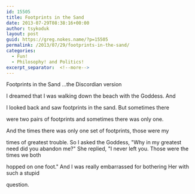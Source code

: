 ```yaml
---
id: 15505
title: Footprints in the Sand
date: 2013-07-29T08:38:16+00:00
author: tsykoduk
layout: post
guid: https://greg.nokes.name/?p=15505
permalink: /2013/07/29/footprints-in-the-sand/
categories:
  - Fun!
  - Philosophy! and Politics!
excerpt_separator:  <!--more-->
---
```

Footprints in the Sand
...the Discordian version

<!--more-->

I dreamed that I was walking down the beach with the Goddess. And

I looked back and saw footprints in the sand. But sometimes there

were two pairs of footprints and sometimes there was only one.

And the times there was only one set of footprints, those were my

times of greatest trouble. So I asked the Goddess,
"Why in my greatest need did you abandon me?"
She replied, "I never left you. Those were the times we both

hopped on one foot."
And I was really embarrassed for bothering Her with such a stupid

question.